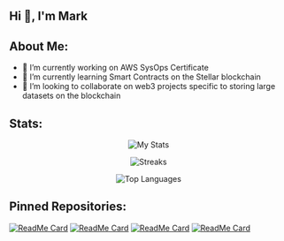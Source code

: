 ## Hi 👋, I'm Mark

<!--
**lavarius/lavarius** is a ✨ _special_ ✨ repository because its `README.md` (this file) appears on your GitHub profile.

Here are some ideas to get you started:

- 🤔 I’m looking for help with ...
- 💬 Ask me about ...
- 📫 How to reach me: ...
- 😄 Pronouns: ...
- ⚡ Fun fact: ...
-->

## About Me:
- 🔭 I’m currently working on AWS SysOps Certificate
- 🌱 I’m currently learning Smart Contracts on the Stellar blockchain
- 👯 I’m looking to collaborate on web3 projects specific to storing large datasets on the blockchain

## Stats:

<p align="center">
  <img src="https://github-readme-stats.vercel.app/api?username=lavarius&show_icons=true&theme=radical" alt="My Stats" />
</p>

<p align="center">
  <img src="https://github-readme-streak-stats.herokuapp.com/?user=lavarius&theme=radical" alt="Streaks" />
</p>

<p align="center">
  <img src="https://github-readme-stats.vercel.app/api/top-langs/?username=lavarius&layout=compact&theme=radical" alt="Top Languages" />
</p>

## Pinned Repositories:

[![ReadMe Card](https://github-readme-stats.vercel.app/api/pin/?username=lavarius&repo=wordpress-cf-stack&theme=radical)](https://github.com/lavarius/wordpress-cf-stack)
[![ReadMe Card](https://github-readme-stats.vercel.app/api/pin/?username=lavarius&repo=CG-DL-NeRF-TF-Keras&theme=radical)](https://github.com/lavarius/CG-DL-NeRF-TF-Keras)
[![ReadMe Card](https://github-readme-stats.vercel.app/api/pin/?username=lavarius&repo=REST-APIs-with-Flask-and-Python&theme=radical)](https://github.com/lavarius/REST-APIs-with-Flask-and-Python)
[![ReadMe Card](https://github-readme-stats.vercel.app/api/pin/?username=lavarius&repo=SQL-Course&theme=radical)](https://github.com/lavarius/SQL-Course)
